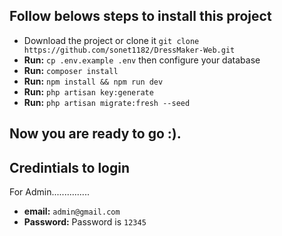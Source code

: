 ## Follow belows steps to install this project

-   Download the project or clone it `git clone https://github.com/sonet1182/DressMaker-Web.git`
-   **Run:** `cp .env.example .env` then configure your database
-   **Run:** `composer install`
-   **Run:** `npm install && npm run dev`
-   **Run:** `php artisan key:generate`
-   **Run:** `php artisan migrate:fresh --seed`

## Now you are ready to go :).

## Credintials to login

For Admin...............
* __email:__ ```admin@gmail.com```
* __Password:__ Password is ```12345```




